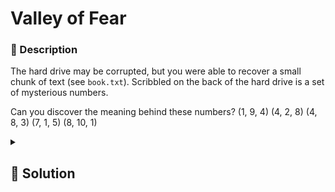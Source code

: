 # Valley of Fear
### 📄 Description
The hard drive may be corrupted, but you were able to recover a small chunk of text (see `book.txt`).
Scribbled on the back of the hard drive is a set of mysterious numbers. 

Can you discover the meaning behind these numbers? (1, 9, 4) (4, 2, 8) (4, 8, 3) (7, 1, 5) (8, 10, 1)

<details>
    <summary>
        <h2>🔑 Solution</h2>
    </summary>

```python
import re

keys = [(1, 9, 4), (4, 2, 8), (4, 8, 3), (7, 1, 5), (8, 10, 1)]
flag = None

with open("book.txt", "r") as book:
    contents = book.read()
    paragraphs = [paragraph.split("\n") for paragraph in contents.split("\n\n")]
    words = list(
        map(
            lambda paragraph: list(map(lambda line: re.sub(r"[^\sa-zA-Z]", "", line).split(" "), paragraph)), paragraphs
        )
    )
    flag = " ".join(words[key[0] - 1][key[1] - 1][key[2] - 1] for key in keys)

print(flag)
```

<h3> 🚩 Flag </h3>

```plain
Cerimonial plates
```

</details>